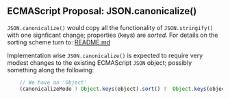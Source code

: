 ## ECMAScript Proposal: JSON.canonicalize()

`JSON.canonicalize()` would copy all the functionality of `JSON.stringify()` with one signficant change; properties (keys) are *sorted*.  For details on the sorting scheme turn to: [README.md](https://github.com/cyberphone/json-canonicalization/blob/master/README.md)

Implementation wise `JSON.canonicalize()` is expected to require very modest changes to the existing ECMAScript `JSON` object; possibly something along the following:

```js
    // We have an 'Object'
    (canonicalizeMode ? Object.keys(object).sort() ?  Object.keys(object)).forEach((key) => {
```
